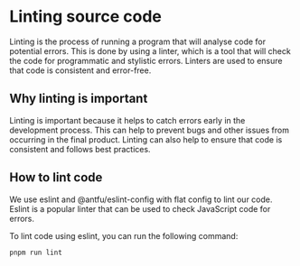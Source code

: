 # Linting source code

Linting is the process of running a program that will analyse code for potential errors.
This is done by using a linter, which is a tool that will check the code for programmatic and stylistic errors.
Linters are used to ensure that code is consistent and error-free.

## Why linting is important

Linting is important because it helps to catch errors early in the development process.
This can help to prevent bugs and other issues from occurring in the final product.
Linting can also help to ensure that code is consistent and follows best practices.

## How to lint code

We use eslint and @antfu/eslint-config with flat config to lint our code.
Eslint is a popular linter that can be used to check JavaScript code for errors.

To lint code using eslint, you can run the following command:

```bash
pnpm run lint
```
